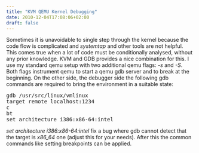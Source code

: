 ```yaml
---
title: "KVM QEMU Kernel Debugging"
date: 2010-12-04T17:08:06+02:00
draft: false
---
```


Sometimes it is unavoidable to single step through the kernel because the code
flow is complicated and *systemtap* and other tools are not helpful. This comes
true when a lot of code must be conditionally analysed, without any prior
knowledge. KVM and GDB provides a nice combination for this. I use my standard
qemu setup with two additional qemu flags: *-s* and *-S*. Both flags instrument
qemu to start a qemu gdb server and to break at the beginning. On the other
side, the debugger side the following gdb commands are required to bring the
environment in a suitable state:


<pre>
gdb /usr/src/linux/vmlinux
target remote localhost:1234
c
bt
set architecture i386:x86-64:intel
</pre>


*set architecture i386:x86-64:intel* fix a bug where gdb cannot detect that the
target is *x86\_64* one (adjust this for your needs). After this the common
commands like setting breakpoints can be applied.


